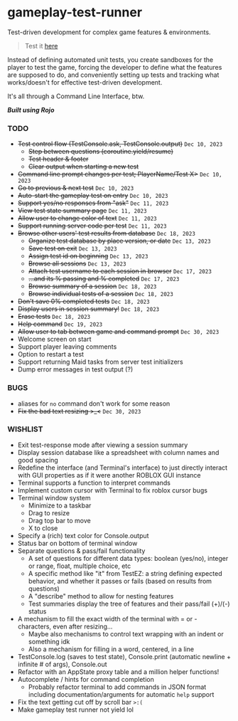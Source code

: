 # gameplay-test-runner

Test-driven development for complex game features & environments. 

 > Test it [here](https://www.roblox.com/games/15589372711/gameplay-test-runner#!/game-instances)

Instead of defining automated unit tests, you create sandboxes for the player to test the game, forcing the developer to define what the features are supposed to do, and conveniently setting up tests and tracking what works/doesn't for effective test-driven development.

It's all through a Command Line Interface, btw.

***Built using Rojo***

### TODO
* ~~Test control flow (TestConsole.ask, TestConsole.output)~~ `Dec 10, 2023`
  * ~~Step between questions (coroutine.yield/resume)~~
  * ~~Test header & footer~~
  * ~~Clear output when starting a new test~~
* ~~Command line prompt changes per test; PlayerName/Test X>~~ `Dec 10, 2023`
* ~~Go to previous & next test~~ `Dec 10, 2023`
* ~~Auto-start the gameplay test on entry~~ `Dec 10, 2023`
* ~~Support yes/no responses from "ask"~~ `Dec 11, 2023`
* ~~View test state summary page~~ `Dec 11, 2023`
* ~~Allow user to change color of text~~ `Dec 11, 2023`
* ~~Support running server code per test~~ `Dec 11, 2023`
* ~~Browse other users' test results from database~~ `Dec 18, 2023`
  * ~~Organize test database by place version, or date~~ `Dec 13, 2023`
  * ~~Save test on exit~~ `Dec 13, 2023`
  * ~~Assign test id on beginning~~ `Dec 13, 2023`
  * ~~Browse all sessions~~ `Dec 13, 2023`
  * ~~Attach test username to each session in browser~~ `Dec 17, 2023`
  * ~~...and its % passing and % completed~~ `Dec 17, 2023`
  * ~~Browse summary of a session~~ `Dec 18, 2023`
  * ~~Browse individual tests of a session~~ `Dec 18, 2023`
* ~~Don't save 0% completed tests~~ `Dec 18, 2023`
* ~~Display users in session summary!~~ `Dec 18, 2023`
* ~~Erase tests~~ `Dec 18, 2023`
* ~~Help command~~ `Dec 19, 2023`
* ~~Allow user to tab between game and command prompt~~ `Dec 30, 2023`
* Welcome screen on start
* Support player leaving comments
* Option to restart a test
* Support returning Maid tasks from server test initializers
* Dump error messages in test output (?)

### BUGS
* aliases for `no` command don't work for some reason
* ~~Fix the bad text resizing >_<~~ `Dec 30, 2023`

### WISHLIST
* Exit test-response mode after viewing a session summary
* Display session database like a spreadsheet with column names and good spacing
* Redefine the interface (and Terminal's interface) to just directly 
  interact with GUI properties as if it were another ROBLOX GUI instance
* Terminal supports a function to interpret commands
* Implement custom cursor with Terminal to fix roblox cursor bugs
* Terminal window system
  * Minimize to a taskbar
  * Drag to resize
  * Drag top bar to move
  * X to close
* Specify a (rich) text color for Console.output 
* Status bar on bottom of terminal window
* Separate questions & pass/fail functionality
  * A set of questions for different data types: boolean (yes/no), integer or range, float, multiple choice, etc
  * A specific method like "it" from TestEZ: a string defining expected behavior, and whether it passes or fails (based on results from questions)
  * A "describe" method to allow for nesting features
  * Test summaries display the tree of features and their pass/fail (+)/(-) status
* A mechanism to fill the exact width of the terminal with = or - characters, even after resizing...
  * Maybe also mechanisms to control text wrapping with an indent or something idk
  * Also a mechanism for filling in a word, centered, in a line
* TestConsole.log (saves to test state), Console.print (automatic newline + infinite # of args), Console.out
* Refactor with an AppState proxy table and a million helper functions!
* Autocomplete / hints for command completion
  * Probably refactor terminal to add commands in JSON format including documentation/arguments for automatic `help` support
* Fix the text getting cut off by scroll bar `>:(`
* Make gameplay test runner not yield lol
